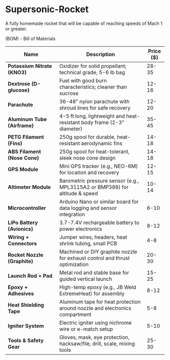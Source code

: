 # Supersonic-Rocket
A fully homemade rocket that will be capable of reaching speeds of Mach 1 or greater.

(BOM) - Bill of Materials

| **Name**                  | **Description**                                                                 | **Price ($)** |
|---------------------------|----------------------------------------------------------------------------------|---------------|
| **Potassium Nitrate (KNO3)** | Oxidizer for solid propellant; technical grade, 5-6 lb bag                        | 28-35         |
| **Dextrose (D-glucose)**     | Fuel with good burn characteristics; cleaner than sucrose                        | 12-16         |
| **Parachute**               | 36-48" nylon parachute with shroud lines for safe recovery                      | 12-20         |
| **Aluminum Tube (Airframe)**| 4-5 ft long, lightweight and heat-resistant body frame (2-3" diameter)           | 35-45         |
| **PETG Filament (Fins)**     | 250g spool for durable, heat-resistant aerodynamic fins                          | 14-18         |
| **ABS Filament (Nose Cone)** | 250g spool for heat-tolerant, sleek nose cone design                            | 14-18         |
| **GPS Module**              | Mini GPS tracker (e.g., NEO-6M) for location and recovery                        | 12-15         |
| **Altimeter Module**        | Barometric pressure sensor (e.g., MPL3115A2 or BMP388) for altitude & speed     | 10-14         |
| **Microcontroller**         | Arduino Nano or similar board for data logging and sensor integration           | 6-10          |
| **LiPo Battery (Avionics)** | 3.7-7.4V rechargeable battery to power electronics                               | 8-12          |
| **Wiring + Connectors**     | Jumper wires, headers, heat shrink tubing, small PCB                            | 4-8           |
| **Rocket Nozzle (Graphite)**| Machined or DIY graphite nozzle for exhaust control and thrust optimization     | 20-30         |
| **Launch Rod + Pad**        | Metal rod and stable base for guided vertical launch                            | 15-25         |
| **Epoxy + Adhesives**       | High-temp epoxy (e.g., JB Weld ExtremeHeat) for assembly                        | 8-12          |
| **Heat Shielding Tape**     | Aluminum tape for heat protection around nozzle and electronics compartment     | 5-8           |
| **Igniter System**          | Electric igniter using nichrome wire or e-match setup                           | 5-10          |
| **Tools & Safety Gear**     | Gloves, mask, eye protection, hacksaw/file, drill, scale, mixing tools          | 25-30         |
